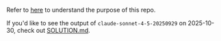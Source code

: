 Refer to [here](https://github.com/Griffin-Thomas/codex-versus-claude) to understand the purpose of this repo.

If you'd like to see the output of `claude-sonnet-4-5-20250929` on 2025-10-30, check out [SOLUTION.md](SOLUTION.md).
